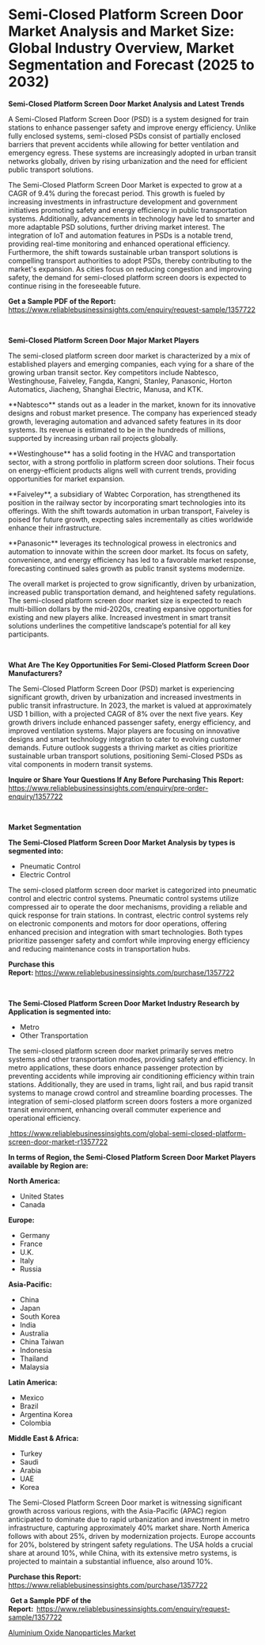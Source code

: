 <p><h1>Semi-Closed Platform Screen Door Market Analysis and Market Size: Global Industry Overview, Market Segmentation and Forecast (2025 to 2032)</h1></p><p><strong>Semi-Closed Platform Screen Door Market Analysis and Latest Trends</strong></p>
<p><p>A Semi-Closed Platform Screen Door (PSD) is a system designed for train stations to enhance passenger safety and improve energy efficiency. Unlike fully enclosed systems, semi-closed PSDs consist of partially enclosed barriers that prevent accidents while allowing for better ventilation and emergency egress. These systems are increasingly adopted in urban transit networks globally, driven by rising urbanization and the need for efficient public transport solutions.</p><p>The Semi-Closed Platform Screen Door Market is expected to grow at a CAGR of 9.4% during the forecast period. This growth is fueled by increasing investments in infrastructure development and government initiatives promoting safety and energy efficiency in public transportation systems. Additionally, advancements in technology have led to smarter and more adaptable PSD solutions, further driving market interest. The integration of IoT and automation features in PSDs is a notable trend, providing real-time monitoring and enhanced operational efficiency. Furthermore, the shift towards sustainable urban transport solutions is compelling transport authorities to adopt PSDs, thereby contributing to the market's expansion. As cities focus on reducing congestion and improving safety, the demand for semi-closed platform screen doors is expected to continue rising in the foreseeable future.</p></p>
<p><strong>Get a Sample PDF of the Report:&nbsp;</strong> <a href="https://www.reliablebusinessinsights.com/enquiry/request-sample/1357722?utm_campaign=2239&utm_medium=2&utm_source=Github&utm_content=ia&utm_term=28022025&utm_id=semi-closed-platform-screen-door">https://www.reliablebusinessinsights.com/enquiry/request-sample/1357722</a></p>
<p>&nbsp;</p>
<p><strong>Semi-Closed Platform Screen Door Major Market Players</strong></p>
<p><p>The semi-closed platform screen door market is characterized by a mix of established players and emerging companies, each vying for a share of the growing urban transit sector. Key competitors include Nabtesco, Westinghouse, Faiveley, Fangda, Kangni, Stanley, Panasonic, Horton Automatics, Jiacheng, Shanghai Electric, Manusa, and KTK. </p><p>**Nabtesco** stands out as a leader in the market, known for its innovative designs and robust market presence. The company has experienced steady growth, leveraging automation and advanced safety features in its door systems. Its revenue is estimated to be in the hundreds of millions, supported by increasing urban rail projects globally.</p><p>**Westinghouse** has a solid footing in the HVAC and transportation sector, with a strong portfolio in platform screen door solutions. Their focus on energy-efficient products aligns well with current trends, providing opportunities for market expansion.</p><p>**Faiveley**, a subsidiary of Wabtec Corporation, has strengthened its position in the railway sector by incorporating smart technologies into its offerings. With the shift towards automation in urban transport, Faiveley is poised for future growth, expecting sales incrementally as cities worldwide enhance their infrastructure.</p><p>**Panasonic** leverages its technological prowess in electronics and automation to innovate within the screen door market. Its focus on safety, convenience, and energy efficiency has led to a favorable market response, forecasting continued sales growth as public transit systems modernize.</p><p>The overall market is projected to grow significantly, driven by urbanization, increased public transportation demand, and heightened safety regulations. The semi-closed platform screen door market size is expected to reach multi-billion dollars by the mid-2020s, creating expansive opportunities for existing and new players alike. Increased investment in smart transit solutions underlines the competitive landscape’s potential for all key participants.</p></p>
<p>&nbsp;</p>
<p><strong>What Are The Key Opportunities For Semi-Closed Platform Screen Door Manufacturers?</strong></p>
<p><p>The Semi-Closed Platform Screen Door (PSD) market is experiencing significant growth, driven by urbanization and increased investments in public transit infrastructure. In 2023, the market is valued at approximately USD 1 billion, with a projected CAGR of 8% over the next five years. Key growth drivers include enhanced passenger safety, energy efficiency, and improved ventilation systems. Major players are focusing on innovative designs and smart technology integration to cater to evolving customer demands. Future outlook suggests a thriving market as cities prioritize sustainable urban transport solutions, positioning Semi-Closed PSDs as vital components in modern transit systems.</p></p>
<p><strong>Inquire or Share Your Questions If Any Before Purchasing This Report:</strong> <a href="https://www.reliablebusinessinsights.com/enquiry/pre-order-enquiry/1357722?utm_campaign=2239&utm_medium=2&utm_source=Github&utm_content=ia&utm_term=28022025&utm_id=semi-closed-platform-screen-door">https://www.reliablebusinessinsights.com/enquiry/pre-order-enquiry/1357722</a></p>
<p>&nbsp;</p>
<p><strong>Market Segmentation</strong></p>
<p><strong>The Semi-Closed Platform Screen Door Market Analysis by types is segmented into:</strong></p>
<p><ul><li>Pneumatic Control</li><li>Electric Control</li></ul></p>
<p><p>The semi-closed platform screen door market is categorized into pneumatic control and electric control systems. Pneumatic control systems utilize compressed air to operate the door mechanisms, providing a reliable and quick response for train stations. In contrast, electric control systems rely on electronic components and motors for door operations, offering enhanced precision and integration with smart technologies. Both types prioritize passenger safety and comfort while improving energy efficiency and reducing maintenance costs in transportation hubs.</p></p>
<p><strong>Purchase this Report:&nbsp;</strong><a href="https://www.reliablebusinessinsights.com/purchase/1357722?utm_campaign=2239&utm_medium=2&utm_source=Github&utm_content=ia&utm_term=28022025&utm_id=semi-closed-platform-screen-door">https://www.reliablebusinessinsights.com/purchase/1357722</a></p>
<p>&nbsp;</p>
<p><strong>The Semi-Closed Platform Screen Door Market Industry Research by Application is segmented into:</strong></p>
<p><ul><li>Metro</li><li>Other Transportation</li></ul></p>
<p><p>The semi-closed platform screen door market primarily serves metro systems and other transportation modes, providing safety and efficiency. In metro applications, these doors enhance passenger protection by preventing accidents while improving air conditioning efficiency within train stations. Additionally, they are used in trams, light rail, and bus rapid transit systems to manage crowd control and streamline boarding processes. The integration of semi-closed platform screen doors fosters a more organized transit environment, enhancing overall commuter experience and operational efficiency.</p></p>
<p><a href="https://www.reliablebusinessinsights.com/global-semi-closed-platform-screen-door-market-r1357722?utm_campaign=2239&utm_medium=2&utm_source=Github&utm_content=ia&utm_term=28022025&utm_id=semi-closed-platform-screen-door">&nbsp;https://www.reliablebusinessinsights.com/global-semi-closed-platform-screen-door-market-r1357722</a></p>
<p><strong>In terms of Region, the Semi-Closed Platform Screen Door Market Players available by Region are:</strong></p>
<p>
    <p> <strong> North America: </strong>
        <ul>
            <li>United States</li>
            <li>Canada</li>
        </ul>
        </p> 
    <p> <strong> Europe: </strong>
        <ul>
            <li>Germany</li>
            <li>France</li>
            <li>U.K.</li>
            <li>Italy</li>
            <li>Russia</li>
        </ul>
        </p> 
    <p> <strong> Asia-Pacific: </strong>
        <ul>
            <li>China</li>
            <li>Japan</li>
            <li>South Korea</li>
            <li>India</li>
            <li>Australia</li>
            <li>China Taiwan</li>
            <li>Indonesia</li>
            <li>Thailand</li>
            <li>Malaysia</li>
        </ul>
        </p> 
    <p> <strong> Latin America: </strong>
        <ul>
            <li>Mexico</li>
            <li>Brazil</li>
            <li>Argentina Korea</li>
            <li>Colombia</li>
        </ul>
        </p> 
    <p> <strong> Middle East & Africa: </strong>
        <ul>
            <li>Turkey</li>
            <li>Saudi</li>
            <li>Arabia</li>
            <li>UAE</li>
            <li>Korea</li>
        </ul>
    </p>
    </p>
<p><p>The Semi-Closed Platform Screen Door market is witnessing significant growth across various regions, with the Asia-Pacific (APAC) region anticipated to dominate due to rapid urbanization and investment in metro infrastructure, capturing approximately 40% market share. North America follows with about 25%, driven by modernization projects. Europe accounts for 20%, bolstered by stringent safety regulations. The USA holds a crucial share at around 10%, while China, with its extensive metro systems, is projected to maintain a substantial influence, also around 10%.</p></p>
<p><strong>Purchase this Report: </strong><a href="https://www.reliablebusinessinsights.com/purchase/1357722?utm_campaign=2239&utm_medium=2&utm_source=Github&utm_content=ia&utm_term=28022025&utm_id=semi-closed-platform-screen-door">https://www.reliablebusinessinsights.com/purchase/1357722</a></p>
<p>&nbsp;<strong>Get a Sample PDF of the Report:&nbsp;&nbsp;</strong><a href="https://www.reliablebusinessinsights.com/enquiry/request-sample/1357722?utm_campaign=2239&utm_medium=2&utm_source=Github&utm_content=ia&utm_term=28022025&utm_id=semi-closed-platform-screen-door">https://www.reliablebusinessinsights.com/enquiry/request-sample/1357722</a></p>
<p><strong></strong></p>
<p><p><a href="https://github.com/ChiragRP21/Market-Research-Report-List-7/blob/main/aluminium-oxide-nanoparticles-market.md?utm_campaign=2239&utm_medium=2&utm_source=Github&utm_content=ia&utm_term=28022025&utm_id=semi-closed-platform-screen-door">Aluminium Oxide Nanoparticles Market</a></p></p>